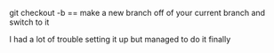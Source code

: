 git checkout -b == make a new branch off of your current branch and switch to it

I had a lot of trouble setting it up but managed to do it finally
